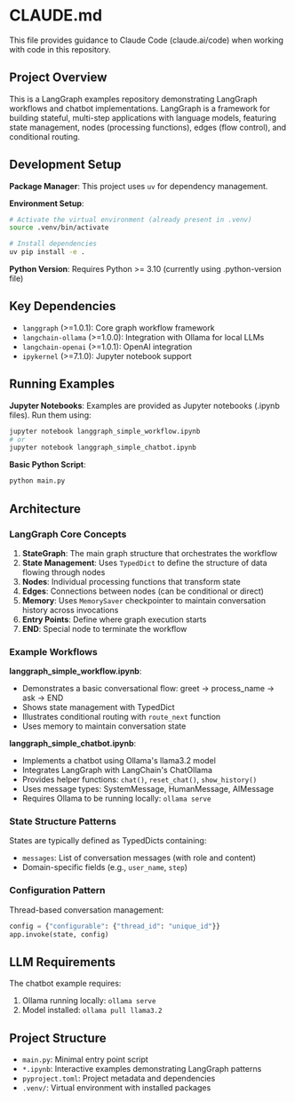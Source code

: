 # CLAUDE.md

This file provides guidance to Claude Code (claude.ai/code) when working with code in this repository.

## Project Overview

This is a LangGraph examples repository demonstrating LangGraph workflows and chatbot implementations. LangGraph is a framework for building stateful, multi-step applications with language models, featuring state management, nodes (processing functions), edges (flow control), and conditional routing.

## Development Setup

**Package Manager**: This project uses `uv` for dependency management.

**Environment Setup**:
```bash
# Activate the virtual environment (already present in .venv)
source .venv/bin/activate

# Install dependencies
uv pip install -e .
```

**Python Version**: Requires Python >= 3.10 (currently using .python-version file)

## Key Dependencies

- `langgraph` (>=1.0.1): Core graph workflow framework
- `langchain-ollama` (>=1.0.0): Integration with Ollama for local LLMs
- `langchain-openai` (>=1.0.1): OpenAI integration
- `ipykernel` (>=7.1.0): Jupyter notebook support

## Running Examples

**Jupyter Notebooks**: Examples are provided as Jupyter notebooks (.ipynb files). Run them using:
```bash
jupyter notebook langgraph_simple_workflow.ipynb
# or
jupyter notebook langgraph_simple_chatbot.ipynb
```

**Basic Python Script**:
```bash
python main.py
```

## Architecture

### LangGraph Core Concepts

1. **StateGraph**: The main graph structure that orchestrates the workflow
2. **State Management**: Uses `TypedDict` to define the structure of data flowing through nodes
3. **Nodes**: Individual processing functions that transform state
4. **Edges**: Connections between nodes (can be conditional or direct)
5. **Memory**: Uses `MemorySaver` checkpointer to maintain conversation history across invocations
6. **Entry Points**: Define where graph execution starts
7. **END**: Special node to terminate the workflow

### Example Workflows

**langgraph_simple_workflow.ipynb**:
- Demonstrates a basic conversational flow: greet → process_name → ask → END
- Shows state management with TypedDict
- Illustrates conditional routing with `route_next` function
- Uses memory to maintain conversation state

**langgraph_simple_chatbot.ipynb**:
- Implements a chatbot using Ollama's llama3.2 model
- Integrates LangGraph with LangChain's ChatOllama
- Provides helper functions: `chat()`, `reset_chat()`, `show_history()`
- Uses message types: SystemMessage, HumanMessage, AIMessage
- Requires Ollama to be running locally: `ollama serve`

### State Structure Patterns

States are typically defined as TypedDicts containing:
- `messages`: List of conversation messages (with role and content)
- Domain-specific fields (e.g., `user_name`, `step`)

### Configuration Pattern

Thread-based conversation management:
```python
config = {"configurable": {"thread_id": "unique_id"}}
app.invoke(state, config)
```

## LLM Requirements

The chatbot example requires:
1. Ollama running locally: `ollama serve`
2. Model installed: `ollama pull llama3.2`

## Project Structure

- `main.py`: Minimal entry point script
- `*.ipynb`: Interactive examples demonstrating LangGraph patterns
- `pyproject.toml`: Project metadata and dependencies
- `.venv/`: Virtual environment with installed packages
